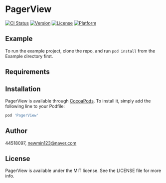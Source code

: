 # PagerView

[![CI Status](https://img.shields.io/travis/44518097/PagerView.svg?style=flat)](https://travis-ci.org/44518097/PagerView)
[![Version](https://img.shields.io/cocoapods/v/PagerView.svg?style=flat)](https://cocoapods.org/pods/PagerView)
[![License](https://img.shields.io/cocoapods/l/PagerView.svg?style=flat)](https://cocoapods.org/pods/PagerView)
[![Platform](https://img.shields.io/cocoapods/p/PagerView.svg?style=flat)](https://cocoapods.org/pods/PagerView)

## Example

To run the example project, clone the repo, and run `pod install` from the Example directory first.

## Requirements

## Installation

PagerView is available through [CocoaPods](https://cocoapods.org). To install
it, simply add the following line to your Podfile:

```ruby
pod 'PagerView'
```

## Author

44518097, newmin123@naver.com

## License

PagerView is available under the MIT license. See the LICENSE file for more info.
